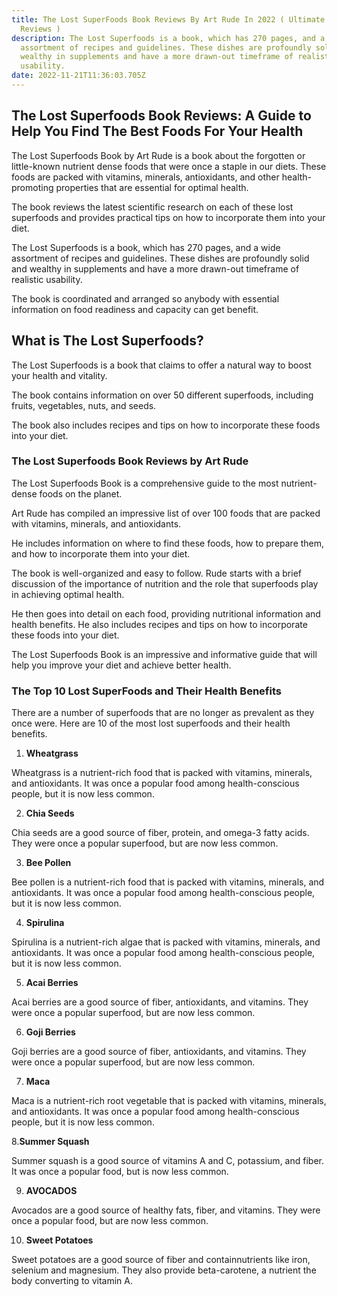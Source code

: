 ```yaml
---
title: The Lost SuperFoods Book Reviews By Art Rude In 2022 ( Ultimate Guide &
  Reviews )
description: The Lost Superfoods is a book, which has 270 pages, and a wide
  assortment of recipes and guidelines. These dishes are profoundly solid and
  wealthy in supplements and have a more drawn-out timeframe of realistic
  usability.
date: 2022-11-21T11:36:03.705Z
---
```

## The Lost Superfoods Book Reviews: A Guide to Help You Find The Best Foods For Your Health

The Lost Superfoods Book by Art Rude is a book about the forgotten or little-known nutrient dense
foods that were once a staple in our diets. These foods are packed with vitamins, minerals, antioxidants,
and other health-promoting properties that are essential for optimal health. 

The book reviews the latest scientific research on each of these lost superfoods and provides practical tips on how to incorporate
them into your diet.

The Lost Superfoods is a book, which has 270 pages, and a wide assortment of recipes and guidelines. These dishes are profoundly solid and wealthy in supplements and have a more drawn-out timeframe of realistic usability. 

The book is coordinated and arranged so anybody with essential information on food readiness and capacity can get benefit.

## What is The Lost Superfoods?

The Lost Superfoods is a book that claims to offer a natural way to boost your health and vitality. 

The book contains information on over 50 different superfoods, including fruits, vegetables, nuts, and seeds.

The book also includes recipes and tips on how to incorporate these foods into your diet.

### The Lost Superfoods Book Reviews by Art Rude

The Lost Superfoods Book is a comprehensive guide to the most nutrient-dense foods on the planet. 

Art Rude has compiled an impressive list of over 100 foods that are packed with vitamins, minerals, and
antioxidants. 

He includes information on where to find these foods, how to prepare them, and how to
incorporate them into your diet.

The book is well-organized and easy to follow. Rude starts with a brief discussion of the importance of
nutrition and the role that superfoods play in achieving optimal health. 

He then goes into detail on each food, providing nutritional information and health benefits. He also includes recipes and tips on how to incorporate these foods into your diet.

The Lost Superfoods Book is an impressive and informative guide that will help you improve your diet
and achieve better health.

### The Top 10 Lost SuperFoods and Their Health Benefits

There are a number of superfoods that are no longer as prevalent as they once were. Here are 10 of the
most lost superfoods and their health benefits.

1. **Wheatgrass**

Wheatgrass is a nutrient-rich food that is packed with vitamins, minerals, and antioxidants. It was once a
popular food among health-conscious people, but it is now less common.

2. **Chia Seeds**

Chia seeds are a good source of fiber, protein, and omega-3 fatty acids. They were once a popular
superfood, but are now less common.

3. **Bee Pollen**

Bee pollen is a nutrient-rich food that is packed with vitamins, minerals, and antioxidants. It was once a
popular food among health-conscious people, but it is now less common.

4. **Spirulina**

Spirulina is a nutrient-rich algae that is packed with vitamins, minerals, and antioxidants. It was once a
popular food among health-conscious people, but it is now less common.

5. **Acai Berries**

Acai berries are a good source of fiber, antioxidants, and vitamins. They were once a popular superfood,
but are now less common.

6. **Goji Berries**

Goji berries are a good source of fiber, antioxidants, and vitamins. They were once a popular superfood,
but are now less common.

7. **Maca**

Maca is a nutrient-rich root vegetable that is packed with vitamins, minerals, and antioxidants. It was
once a popular food among health-conscious people, but it is now less common.

8.**Summer Squash**

Summer squash is a good source of vitamins A and C, potassium, and fiber. It was once a popular food,
but is now less common.

9. **AVOCADOS**

Avocados are a good source of healthy fats, fiber, and vitamins. They were once a popular food, but are
now less common.

10. **Sweet Potatoes**

Sweet potatoes are a good source of fiber and containnutrients like iron, selenium and magnesium.
They also provide beta-carotene, a nutrient the body converting to vitamin A.